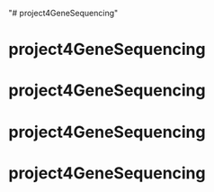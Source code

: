 "# project4GeneSequencing" 
# project4GeneSequencing
# project4GeneSequencing
# project4GeneSequencing
# project4GeneSequencing
